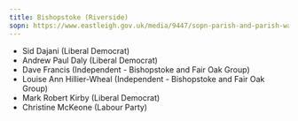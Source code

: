 ```yaml
---
title: Bishopstoke (Riverside)
sopn: https://www.eastleigh.gov.uk/media/9447/sopn-parish-and-parish-wards.pdf
---
```


- Sid Dajani (Liberal Democrat)
- Andrew Paul Daly (Liberal Democrat)
- Dave Francis (Independent - Bishopstoke and Fair Oak Group)
- Louise Ann Hillier-Wheal (Independent - Bishopstoke and Fair Oak Group)
- Mark Robert Kirby (Liberal Democrat)
- Christine McKeone (Labour Party)

